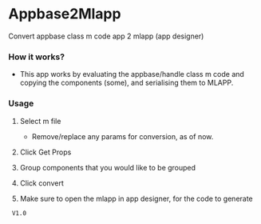 # Appbase2Mlapp
Convert appbase class m code app 2 mlapp (app designer)

### How it works?
- This app works by evaluating the appbase/handle class m code and copying the components (some), and serialising them to MLAPP. 

### Usage
1. Select m file
   - Remove/replace any params for conversion, as of now.
2. Click Get Props

3. Group components that you would like to be grouped

4. Click convert

5. Make sure to open the mlapp in app designer, for the code to generate  

` V1.0`
